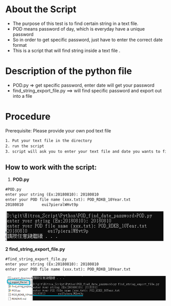 # About the Script
* The purpose of this test is to find certain string in a text file. 
* POD means password of day, which is everyday have a unique password
* So in order to get specific password, just have to enter the correct date format
* This is a script that will find string inside a text file . 

# Description of the python file
* POD.py => get  specific password, enter date will get your password
* find_string_export_file.py ==> will find specific password and export out into a file 

# Procedure 
Prerequisite: Please provide your own pod text file
```sh
1. Put your text file in the directory
2. run the script
3. script will ask you to enter your text file and date you wants to find
```

## How to work with the script:
1) **POD.py**
```
#POD.py
enter your string (Ex:20180810): 20180810
enter your POD file name (xxx.txt): POD_RDKB_10Year.txt
20180810        eui7pieralWHvt9p
```
![title](img/pod.png)

**2 find_string_export_file.py**

```
#find_string_export_file.py
enter your string (Ex:20180810): 20180810
enter your POD file name (xxx.txt): POD_RDKB_10Year.txt
```
![title](img/find_string_export_file.png)

